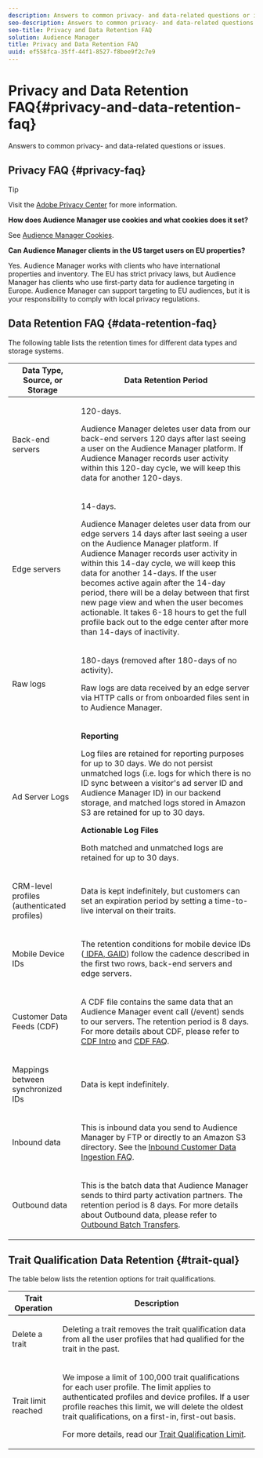 ```yaml
---
description: Answers to common privacy- and data-related questions or issues.
seo-description: Answers to common privacy- and data-related questions or issues.
seo-title: Privacy and Data Retention FAQ
solution: Audience Manager
title: Privacy and Data Retention FAQ
uuid: ef558fca-35ff-44f1-8527-f8bee9f2c7e9
---
```


# Privacy and Data Retention FAQ{#privacy-and-data-retention-faq}

Answers to common privacy- and data-related questions or issues.

<!-- faq_privacy.xml -->

## Privacy FAQ {#privacy-faq}

>[!TIP]
>
>Visit the [Adobe Privacy Center](https://www.adobe.com/privacy.html) for more information.

**How does Audience Manager use cookies and what cookies does it set?**

See [Audience Manager Cookies](https://marketing.adobe.com/resources/help/en_US/whitepapers/cookies/cookies_am.html).

**Can Audience Manager clients in the US target users on EU properties?**

Yes. Audience Manager works with clients who have international properties and inventory. The EU has strict privacy laws, but Audience Manager has clients who use first-party data for audience targeting in Europe. Audience Manager can support targeting to EU audiences, but it is your responsibility to comply with local privacy regulations.

<!-- 

<p> <b>Why does the IP address need to be removed from log files?</b> </p> 
<p>While still an open question in the US, regulators in Europe consider IP addresses as personally identifiable information (PII). As a result, companies that collect IP addresses in the EU are subject to strict data processing requirements. To support expansion into the EU, and help reduce compliance requirements for our customers, we remove IP addresses from log files. Also, this change addresses where we believe industry self-regulation and legally required regulations are moving within the United States. Removing IP addresses is a proactive change that will help Audience Manager (and our partners) comply with existing and future PII-related legislation. </p>

 -->

## Data Retention FAQ {#data-retention-faq}

The following table lists the retention times for different data types and storage systems.

<table id="table_21C0B13A57A44DE0999FB33F363C88F6"> 
 <thead> 
  <tr> 
   <th colname="col1" class="entry"> Data Type, Source, or Storage </th> 
   <th colname="col2" class="entry"> Data Retention Period </th> 
  </tr> 
 </thead>
 <tbody> 
  <tr> 
   <td colname="col1"> <p>Back-end servers </p> </td> 
   <td colname="col2"> <p>120-days. </p> <p> Audience Manager deletes user data from our back-end servers 120 days after last seeing a user on the Audience Manager platform. If <span class="keyword"> Audience Manager</span> records user activity within this 120-day cycle, we will keep this data for another 120-days. </p> </td> 
  </tr> 
  <tr> 
   <td colname="col1"> <p>Edge servers </p> </td> 
   <td colname="col2"> <p> 14-days. </p> <p>Audience Manager deletes user data from our edge servers 14 days after last seeing a user on the Audience Manager platform. If <span class="keyword"> Audience Manager</span> records user activity in within this 14-day cycle, we will keep this data for another 14-days. If the user becomes active again after the 14-day period, there will be a delay between that first new page view and when the user becomes actionable. It takes 6-18 hours to get the full profile back out to the edge center after more than 14-days of inactivity. </p> </td> 
  </tr> 
  <tr> 
   <td colname="col1"> <p>Raw logs </p> </td> 
   <td colname="col2"> <p>180-days (removed after 180-days of no activity). </p> <p>Raw logs are data received by an edge server via HTTP calls or from onboarded files sent in to <span class="keyword"> Audience Manager</span>. </p> </td> 
  </tr> 
  <tr> 
   <td colname="col1"> <p>Ad Server Logs </p> </td> 
   <td colname="col2"> <p><b>Reporting</b> </p> <p>Log files are retained for reporting purposes for up to 30 days. We do not persist unmatched logs (i.e. logs for which there is no ID sync between a visitor's ad server ID and <span class="keyword"> Audience Manager</span> ID) in our backend storage, and matched logs stored in <span class="keyword"> Amazon S3</span> are retained for up to 30 days. </p> <p><b>Actionable Log Files</b> </p> <p>Both matched and unmatched logs are retained for up to 30 days. </p> </td> 
  </tr> 
  <tr> 
   <td colname="col1"> <p>CRM-level profiles (authenticated profiles) </p> </td> 
   <td colname="col2"> <p>Data is kept indefinitely, but customers can set an expiration period by setting a time-to-live interval on their traits. </p> </td> 
  </tr> 
  <tr> 
   <td colname="col1"> <p>Mobile Device IDs </p> </td> 
   <td colname="col2"> <p>The retention conditions for mobile device IDs (<a href="../reference/ids-in-aam.md"> IDFA, GAID</a>) follow the cadence described in the first two rows, back-end servers and edge servers. </p> </td> 
  </tr> 
  <tr> 
   <td colname="col1"> <p>Customer Data Feeds (CDF) </p> </td> 
   <td colname="col2"> <p>A CDF file contains the same data that an <span class="keyword"> Audience Manager</span> event call (/event) sends to our servers. The retention period is 8 days. For more details about CDF, please refer to <a href="../features/cdf-files.md"> CDF Intro</a> and <a href="../faq/faq-cdf.md"> CDF FAQ</a>. </p> </td> 
  </tr> 
  <tr> 
   <td colname="col1"> <p>Mappings between synchronized IDs </p> </td> 
   <td colname="col2"> <p>Data is kept indefinitely. </p> </td> 
  </tr> 
  <tr> 
   <td colname="col1"> <p>Inbound data </p> </td> 
   <td colname="col2"> <p>This is inbound data you send to <span class="keyword"> Audience Manager</span> by FTP or directly to an <span class="keyword"> Amazon S3</span> directory. See the <a href="../faq/faq-inbound-data-ingestion.md"> Inbound Customer Data Ingestion FAQ</a>. </p> </td> 
  </tr> 
  <tr> 
   <td colname="col1"> <p>Outbound data </p> </td> 
   <td colname="col2"> <p>This is the batch data that <span class="keyword"> Audience Manager</span> sends to third party activation partners. The retention period is 8 days. For more details about Outbound data, please refer to <a href="../integration/receiving-audience-data/batch-outbound-transfers/outbound-file-name-contents.md"> Outbound Batch Transfers</a>. </p> </td> 
  </tr> 
 </tbody> 
</table>

## Trait Qualification Data Retention {#trait-qual}

The table below lists the retention options for trait qualifications.

<table id="table_7FB42BEF138540AAB6869995C1AB8D3F"> 
 <thead> 
  <tr> 
   <th colname="col1" class="entry"> Trait Operation </th> 
   <th colname="col2" class="entry"> Description </th> 
  </tr>
 </thead>
 <tbody> 
  <tr> 
   <td colname="col1"> <p>Delete a trait </p> </td> 
   <td colname="col2"> <p>Deleting a trait removes the trait qualification data from all the user profiles that had qualified for the trait in the past. </p> </td> 
  </tr> 
  <tr> 
   <td colname="col1"> <p>Trait limit reached </p> </td> 
   <td colname="col2"> <p>We impose a limit of 100,000 trait qualifications for each user profile. The limit applies to authenticated profiles and device profiles. If a user profile reaches this limit, we will delete the oldest trait qualifications, on a first-in, first-out basis. </p> <p>For more details, read our <a href="../features/traits/trait-qualification-reference.md#trait-qualification-limit"> Trait Qualification Limit</a>. </p> </td> 
  </tr> 
 </tbody> 
</table>

